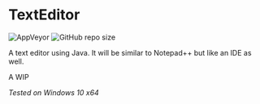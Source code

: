 # TextEditor
![AppVeyor](https://img.shields.io/appveyor/build/TerabyteTB/TextEditor)
![GitHub repo size](https://img.shields.io/github/repo-size/TerabyteTB/TextEditor)

A text editor using Java. It will be similar to Notepad++ but like an IDE as well. 

A WIP

*Tested on Windows 10 x64*
